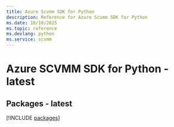 ```yaml
---
title: Azure Scvmm SDK for Python
description: Reference for Azure Scvmm SDK for Python
ms.date: 10/10/2025
ms.topic: reference
ms.devlang: python
ms.service: scvmm
---
```

# Azure SCVMM SDK for Python - latest
## Packages - latest
[!INCLUDE [packages](scvmm-index.md)]
